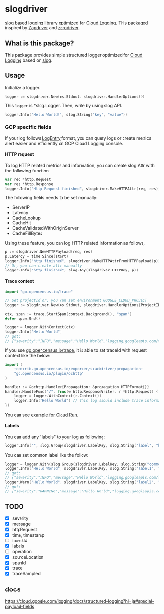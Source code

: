 # slogdriver

[slog](https://github.com/golang/exp/tree/master/slog) based logging library optimized for [Cloud Logging](https://cloud.google.com/logging). This packaged inspired by [Zapdriver](https://github.com/blendle/zapdriver) and [zerodriver](https://github.com/hirosassa/zerodriver).

## What is this package?

This package provides simple structured logger optimized for [Cloud Logging](https://cloud.google.com/logging) based on [slog](https://github.com/golang/exp/tree/master/slog).

## Usage

Initialize a logger.

```go
logger := slogdriver.New(os.Stdout, slogdriver.HandlerOptions{})
```

This `logger` is *slog.Logger. Then, write by using slog API.

```go
logger.Info("Hello World!", slog.String("key", "value"))
```

### GCP specific fields

If your log follows [LogEntry](https://cloud.google.com/logging/docs/reference/v2/rest/v2/LogEntry) format, you can query logs or create metrics alert easier and efficiently on GCP Cloud Logging console.

#### HTTP request

To log HTTP related metrics and information, you can create slog.Attr with the following function.

```go
var req *http.Request
var res *http.Response
logger.Info("Http Request finished", slogdriver.MakeHTTPAttr(req, res))
```

The following fields needs to be set manually:

- ServerIP
- Latency
- CacheLookup
- CacheHit
- CacheValidatedWithOriginServer
- CacheFillBytes

Using these feature, you can log HTTP related information as follows,

```go
p := slogdriver.NewHTTPPayload(req, res)
p.Latency = time.Since(start)
logger.Info("http finished", slogdriver.MakeHTTPAttrFromHTTPPayload(p))
// Or, you can create attr manually
logger.Info("http finished", slog.Any(slogdriver.HTTPKey, p))
```

#### Trace context

```go
import "go.opencensus.io/trace"

// Set projectId or, you can set environment GOOGLE_CLOUD_PROJECT
logger := slogdriver.New(os.Stdout, slogdriver.HandlerOptions{ProjectID: "YOUR_PROJECT_ID"})

ctx, span := trace.StartSpan(context.Background(), "span")
defer span.End()

logger = logger.WithContext(ctx)
logger.Info("Hello World")
// got:
// {"severity":"INFO","message":"Hello World","logging.googleapis.com/trace":"projects/YOUR_PROJECT_ID/traces/00000000000000000000000000000000","logging.googleapis.com/spanId":"0000000000000000","logging.googleapis.com/trace_sampled":true}
```

If you use [go.opencensus.io/trace](https://pkg.go.dev/go.opencensus.io/trace), it is able to set traceId with request context like the below:

```go
import (
	"contrib.go.opencensus.io/exporter/stackdriver/propagation"
	"go.opencensus.io/plugin/ochttp"
)

handler := &ochttp.Handler{Propagation: &propagation.HTTPFormat{}}
handler.HandleFunc("/", func(w http.ResponseWriter, r *http.Request) {
	logger = logger.WithContext(r.Context())
	logger.Info("Hello World") // This log should include trace information.
})
```

You can see [example for Cloud Run](./examples/cloudrun).

#### Labels

You can add any "labels" to your log as following:

```go
logger.Info("", slog.Group(slogdriver.LabelKey, slog.String("label", "hoge")))
```

You can set common label like the follow:

```go
logger = logger.With(slog.Group(slogdriver.LabelKey, slog.String("commonLabel", "hoge")))
logger.Info("Hello World", slogdriver.LabelKey, slog.String("label1", "fuga"))
// got:
// {"severity":"INFO","message":"Hello World","logging.googleapis.com/labels":{"commonLabel":"hoge","label1":"fuga"}}
logger.Warn("Hello World", slogdriver.LabelKey, slog.String("label2", "fuga"))
// got:
// {"severity":"WARNING","message":"Hello World","logging.googleapis.com/labels":{"commonLabel":"hoge","label2":"fuga"}}
```

## TODO

- [x] severity
- [x] message
- [x] httpRequest
- [x] time, timestamp
- [ ] insertId
- [x] labels
- [ ] operation
- [x] sourceLocation
- [x] spanId
- [x] trace
- [x] traceSampled

## docs

https://cloud.google.com/logging/docs/structured-logging?hl=ja#special-payload-fields
